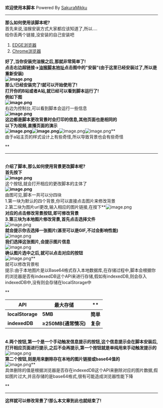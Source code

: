 **欢迎使用本脚本** Powered By [SakuraMikku](https://space.bilibili.com/29058270)

---

**那么如何使用该脚本呢?**<br />首先来说,油猴安装方式大家都应该知道了,所以....<br />给你丢两个链接,没安装的自己安装吧

1. [EDGE浏览器](https://microsoftedge.microsoft.com/addons/detail/%E7%AF%A1%E6%94%B9%E7%8C%B4/iikmkjmpaadaobahmlepeloendndfphd)
2. [Chrome浏览器](https://chrome.google.com/webstore/detail/tampermonkey/dhdgffkkebhmkfjojejmpbldmpobfkfo)

**好了,当你安装完油猴之后,那就非常简单了!**<br />**点击右边超链接→**[**油猴脚本地址**](https://greasyfork.org/zh-CN/scripts/492660)**点击图中的"安装"(由于这里已经安装过了,所以是重新安装)<br />![image.png](https://cdn.nlark.com/yuque/0/2024/png/40392582/1713274019324-901bcaa1-57c9-4b8c-bcec-9c5c25b9acb4.png#averageHue=%23e8d9d9&clientId=ud5170bc9-0ce9-4&from=paste&height=932&id=u83d7b545&originHeight=932&originWidth=1912&originalType=binary&ratio=1&rotation=0&showTitle=false&size=170695&status=done&style=none&taskId=ueaf9ee51-9314-4758-91e7-4f3838cbf83&title=&width=1912)<br />**那么!已经安装完了!就可以开始使用了!**<br />**打开你的B站或者A站,就已经可以看到脚本运行了!**<br />**例如下图<br />**![image.png](https://cdn.nlark.com/yuque/0/2024/png/40392582/1713274168356-b9779160-c83e-4be9-bb2d-f0b027e9f1aa.png#averageHue=%23a6a47c&clientId=ud5170bc9-0ce9-4&from=paste&height=126&id=u234bf2fe&originHeight=932&originWidth=1912&originalType=binary&ratio=1&rotation=0&showTitle=false&size=1538920&status=done&style=none&taskId=uc75bf9ff-f035-4ed1-9b28-247848b6ae5&title=&width=259)**<br />右边为控制台,可以看到脚本会运行一些信息<br />**![image.png](https://cdn.nlark.com/yuque/0/2024/png/40392582/1713274238599-05d4a03d-4d78-46fe-b2f3-f4a771cc3ed4.png#averageHue=%23f3f0eb&clientId=ud5170bc9-0ce9-4&from=paste&height=330&id=u479a95fc&originHeight=907&originWidth=500&originalType=binary&ratio=1&rotation=0&showTitle=false&size=50454&status=done&style=none&taskId=ub174f21b-2023-4e79-8838-476b0d0c687&title=&width=182)<br />**这边都是脚本更改背景时会打印的信息,其他页面也是相同的<br />以下为视频,直播页面的演示<br />**![image.png](https://cdn.nlark.com/yuque/0/2024/png/40392582/1713274299681-91b45a13-9b56-4e9c-aa25-83d7a1a7fd59.png#averageHue=%23acb698&clientId=ud5170bc9-0ce9-4&from=paste&height=117&id=ub0772a38&originHeight=932&originWidth=1912&originalType=binary&ratio=1&rotation=0&showTitle=false&size=767346&status=done&style=none&taskId=ue6d9ab61-5008-4bee-b3b3-2404a4279ff&title=&width=239)![image.png](https://cdn.nlark.com/yuque/0/2024/png/40392582/1713274362510-6b3888df-8e17-404a-90cf-9f5648eef9ad.png#averageHue=%237d9089&clientId=ud5170bc9-0ce9-4&from=paste&height=138&id=u076340ee&originHeight=932&originWidth=1912&originalType=binary&ratio=1&rotation=0&showTitle=false&size=1314655&status=done&style=none&taskId=ued9af02f-4300-4324-9ef2-ce11e01eb1e&title=&width=284)**![image.png](https://cdn.nlark.com/yuque/0/2024/png/40392582/1713274388940-06a49e2f-795d-47f1-80ee-ae6a826cd8ee.png#averageHue=%23818569&clientId=ud5170bc9-0ce9-4&from=paste&height=121&id=u3590f27c&originHeight=932&originWidth=1912&originalType=binary&ratio=1&rotation=0&showTitle=false&size=1441596&status=done&style=none&taskId=ud5c5c970-e0be-4b15-811f-3ae8ce21eaf&title=&width=248)![image.png](https://cdn.nlark.com/yuque/0/2024/png/40392582/1713274417337-82ad5545-af7a-47c2-aeb2-476b31250f48.png#averageHue=%23aa9077&clientId=ud5170bc9-0ce9-4&from=paste&height=135&id=ub210a6dc&originHeight=932&originWidth=1912&originalType=binary&ratio=1&rotation=0&showTitle=false&size=822363&status=done&style=none&taskId=u59aa4333-0ee5-4290-a950-0858fb74866&title=&width=277)**<br />由于a站主页的样式设计上有些奇怪,所以导致背景也会有些奇怪

**

---

**<br />**介绍了脚本,那么如何使用背景更改脚本呢?**<br />**首先按下<br />**![image.png](https://cdn.nlark.com/yuque/0/2024/png/40392582/1713274546091-46596583-af7b-44c2-9b6e-e133ac582505.png#averageHue=%2386a6a1&clientId=ud5170bc9-0ce9-4&from=paste&height=56&id=u7d1aba4d&originHeight=56&originWidth=194&originalType=binary&ratio=1&rotation=0&showTitle=false&size=7652&status=done&style=none&taskId=ue4236a18-f7d1-4a58-ae34-30cbc7f9c9b&title=&width=194)**<br />这个按钮,就会打开相应的更改脚本的主体了<br />**![image.png](https://cdn.nlark.com/yuque/0/2024/png/40392582/1713274576403-38743891-bbba-4e09-8d90-e0cb2e17bd2b.png#averageHue=%237efbd1&clientId=ud5170bc9-0ce9-4&from=paste&height=272&id=u01a1a68d&originHeight=528&originWidth=511&originalType=binary&ratio=1&rotation=0&showTitle=false&size=207320&status=done&style=none&taskId=u1823fb29-45bd-44ba-9a46-e82e6a90e2a&title=&width=263)**<br />由图可见,脚本一共可以分四块<br />1.第一块为默认的四个背景,你可以直接点击图片来修改背景<br />2.第二块为图片url更改,输入相应的图片链接,在按下**![image.png](https://cdn.nlark.com/yuque/0/2024/png/40392582/1713274688295-21a2c282-8946-45ec-859f-cc957e0f6e7b.png#averageHue=%2395af9d&clientId=ud5170bc9-0ce9-4&from=paste&height=71&id=ub8f104f4&originHeight=126&originWidth=475&originalType=binary&ratio=1&rotation=0&showTitle=false&size=28167&status=done&style=none&taskId=u36ed9eb7-0dd7-4aa5-ab21-b29c3404b1c&title=&width=267)**<br />对应的点击修改背景按钮,即可修改背景<br />3.第三块为本地图片修改背景,首先点击选择文件<br />**![image.png](https://cdn.nlark.com/yuque/0/2024/png/40392582/1713274739499-2e31f779-5bc2-4b4f-afec-9e4514ef4a31.png#averageHue=%237efcd2&clientId=ud5170bc9-0ce9-4&from=paste&height=66&id=ufab5ad5b&originHeight=108&originWidth=440&originalType=binary&ratio=1&rotation=0&showTitle=false&size=8075&status=done&style=none&taskId=ud17df269-acbb-4488-9440-b12eb73f1c8&title=&width=268)**<br />就会提示你去选择一张图片(甚至可以是GIF,不过会影响性能)<br />**![image.png](https://cdn.nlark.com/yuque/0/2024/png/40392582/1713274787603-776b27bb-f3e7-4bf1-aef2-b89c5e20f2f7.png#averageHue=%23f5f3ef&clientId=ud5170bc9-0ce9-4&from=paste&height=137&id=u5936196c&originHeight=575&originWidth=937&originalType=binary&ratio=1&rotation=0&showTitle=false&size=107737&status=done&style=none&taskId=ub428f20b-36a1-4206-bff1-d31fc6b3a18&title=&width=223)**<br />我们选择这张图片,会提示图片信息<br />**![image.png](https://cdn.nlark.com/yuque/0/2024/png/40392582/1713274863573-4cb11753-7cfb-47a7-809f-afbbb56cb2ce.png#averageHue=%23466255&clientId=ud5170bc9-0ce9-4&from=paste&height=69&id=u00448642&originHeight=101&originWidth=424&originalType=binary&ratio=1&rotation=0&showTitle=false&size=8928&status=done&style=none&taskId=u740fa263-ded4-4e3a-8d2e-0eb75ad5ba1&title=&width=290)**<br />确认图片选中之后,就可以点击对应的按钮<br />**![image.png](https://cdn.nlark.com/yuque/0/2024/png/40392582/1713274897724-d7f04843-27ed-41f0-9143-7ac6c0337099.png#averageHue=%237dfad0&clientId=ud5170bc9-0ce9-4&from=paste&height=90&id=u6c748141&originHeight=90&originWidth=446&originalType=binary&ratio=1&rotation=0&showTitle=false&size=9078&status=done&style=none&taskId=ud7f2b0e3-c25d-4a93-b4eb-2702432201b&title=&width=446)**<br />就可以修改背景啦<br />提示:由于本地图片是以Base64格式存入本地数据库,在存储过程中,脚本会根据你的浏览器是否有indexedDB这个API来进行存储,假如有indexedDB,则会存入indexedDB中,没有则会存储在localStorage中

**

| **API**          | **最大存储**         | **       |
| ---------------- | -------------------- | -------- |
| **localStorage** | **5MB**              | **简单** |
| **indexedDB**    | **≥250MB(通常情况)** | **复杂** |

**<br />4.两个按钮,第一个是一个手动触发信息提示的按钮,这个信息提示会在脚本安装后,打开相应页面进行提示,之后不会再提示,第一个按钮就是单纯用来手动触发提示的<br />**![image.png](https://cdn.nlark.com/yuque/0/2024/png/40392582/1713275005505-de37863c-3985-42c3-85bf-5508d7571456.png#averageHue=%23a2b292&clientId=ud5170bc9-0ce9-4&from=paste&height=143&id=ucf91f3fd&originHeight=1004&originWidth=1918&originalType=binary&ratio=1&rotation=0&showTitle=false&size=1162809&status=done&style=none&taskId=ufcb85ff6-aa11-42f7-a3c9-c36dd775e5f&title=&width=273)**<br />第二个按钮,则是用来删除存在本地的图片链接或base64值的<br />**![image.png](https://cdn.nlark.com/yuque/0/2024/png/40392582/1713275075705-8a7d2607-6460-4b34-8618-aa27054da9fd.png#averageHue=%23f3f1f0&clientId=ud5170bc9-0ce9-4&from=paste&height=137&id=u346512ed&originHeight=925&originWidth=1906&originalType=binary&ratio=1&rotation=0&showTitle=false&size=407022&status=done&style=none&taskId=u50d8e0e1-5e61-4d96-8aa2-c91d261a0ca&title=&width=282)**<br />具体删除的值是根据浏览器是否存在indexedDB这个API来删除对应的图片数据,假如图片过大,并且存储的是base64格式,很有可能造成浏览器性能下降

**

---

**这样就可以修改背景了!那么本文章到此也就结束了!**
